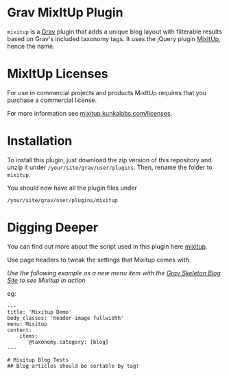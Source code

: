 # Grav MixItUp Plugin

`mixitup` is a [Grav](http://github.com/getgrav/grav) plugin that adds a unique blog layout with filterable results based on Grav's included taxonomy tags.
It uses the jQuery plugin [MixItUp](https://mixitup.kunkalabs.com/), hence the name.

MixItUp Licenses
=========

For use in commercial projects and products MixItUp requires that you purchase a commercial license.

For more information see [mixitup.kunkalabs.com/licenses](https://mixitup.kunkalabs.com/licenses).


# Installation

To install this plugin, just download the zip version of this repository and unzip it under `/your/site/grav/user/plugins`. Then, rename the folder to `mixitup`.

You should now have all the plugin files under

	/your/site/grav/user/plugins/mixitup


# Digging Deeper

You can find out more about the script used in this plugin here [mixitup](https://mixitup.kunkalabs.com/).

Use page headers to tweak the settings that Mixitup comes with. 

*Use the following example as a new menu item with the [Grav Skeleton Blog Site](https://github.com/getgrav/grav-skeleton-blog-site) to see Mixitup in action*

eg:

```
---
title: 'Mixitup Demo'
body_classes: 'header-image fullwidth'
menu: Mixitup
content:
    items:
       @taxonomy.category: [blog]
---

# Mixitup Blog Tests
## Blog articles should be sortable by tag!
```

